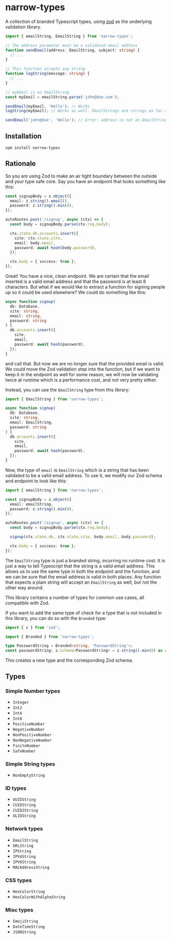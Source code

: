 # narrow-types

A collection of branded Typescript types, using [zod](https://github.com/colinhacks/zod/) as the underlying validation library.

```typescript
import { emailString, EmailString } from 'narrow-types';

// The address parameter must be a validated email address
function sendEmail(address: EmailString, subject: string) {
  // ...
}

// This function accepts any string
function logString(message: string) {
  // ...
}

// myEmail is an EmailString
const myEmail = emailString.parse('john@doe.com');

sendEmail(myEmail, 'Hello'); // Works
logString(myEmail); // Works as well. EmailStrings are strings as far as JS is concerned.

sendEmail('john@doe', 'Hello'); // Error: address is not an EmailString
```

## Installation

```bash
npm install narrow-types
```

## Rationale

So you are using Zod to make an air tight boundary between the outside and your type safe core. Say you have an endpoint that looks something like this:

```typescript
const signupBody = z.object({
  email: z.string().email(),
  password: z.string().min(8),
});

autoRoutes.post('/signup', async (ctx) => {
  const body = signupBody.parse(ctx.req.body);

  ctx.state.db.accounts.insert({
    site: ctx.state.site,
    email: body.email,
    password: await hash(body.password),
  });

  ctx.body = { success: true };
});
```

Great! You have a nice, clean endpoint. We are certain that the email inserted is a valid email address and that the password is at least 8 characters. But what if we would like to extract a function for signing people up so it could be used elsewhere? We could do something like this:

```typescript
async function signup(
  db: Database,
  site: string,
  email: string,
  password: string
) {
  db.accounts.insert({
    site,
    email,
    password: await hash(password),
  });
}
```

and call that. But now we are no longer sure that the provided email is valid. We could move the Zod validation step into the function, but if we want to keep it in the endpoint as well for some reason, we will now be validating twice at runtime which is a performance cost, and not very pretty either.

Instead, you can use the `EmailString` type from this library:

```typescript
import { EmailString } from 'narrow-types';

async function signup(
  db: Database,
  site: string,
  email: EmailString,
  password: string
) {
  db.accounts.insert({
    site,
    email,
    password: await hash(password),
  });
}
```

Now, the type of `email` is `EmailString` which is a string that has been validated to be a valid email address. To use it, we modify our Zod schema and endpoint to look like this:

```typescript
import { emailString } from 'narrow-types';

const signupBody = z.object({
  email: emailString,
  password: z.string().min(8),
});

autoRoutes.post('/signup', async (ctx) => {
  const body = signupBody.parse(ctx.req.body);

  signup(ctx.state.db, ctx.state.site, body.email, body.password);

  ctx.body = { success: true };
});
```

The `EmailString` type is just a branded string, incurring no runtime cost. It is just a way to tell Typescript that the string is a valid email address. This allows us to use the same type in both the endpoint and the function, and we can be sure that the email address is valid in both places. Any function that expects a plain string will accept an `EmailString` as well, but not the other way around.

This library contains a number of types for common use cases, all compatible with Zod.

If you want to add the same type of check for a type that is not included in this library, you can do so with the `Branded` type:

```typescript
import { z } from 'zod';

import { Branded } from 'narrow-types';

type PasswordString = Branded<string, 'PasswordString'>;
const passwordString: z.Schema<PasswordString> = z.string().min(8) as any;
```

This creates a new type and the corresponding Zod schema.

## Types

### Simple Number types

- `Integer`
- `Int2`
- `Int4`
- `Int8`
- `PositiveNumber`
- `NegativeNumber`
- `NonPositiveNumber`
- `NonNegativeNumber`
- `FiniteNumber`
- `SafeNumber`

### Simple String types

- `NonEmptyString`

### ID types

- `UUIDString`
- `CUIDString`
- `CUID2String`
- `ULIDString`

### Network types

- `EmailString`
- `URLString`
- `IPString`
- `IPV4String`
- `IPV6String`
- `MACAddressString`

### CSS types

- `HexColorString`
- `HexColorWithAlphaString`

### Misc types

- `EmojiString`
- `DateTimeString`
- `JSONString`
